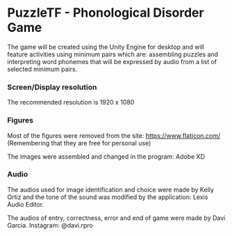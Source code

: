 # PuzzleTF - Phonological Disorder Game

The game will be created using the Unity Engine for desktop and will feature activities using minimum pairs which are: assembling puzzles and interpreting word phonemes that will be expressed by audio from a list of selected minimum pairs.

### Screen/Display resolution

The recommended resolution is 1920 x 1080

### Figures

Most of the figures were removed from the site: https://www.flaticon.com/ (Remembering that they are free for personal use)

The images were assembled and changed in the program: Adobe XD

### Audio

The audios used for image identification and choice were made by Kelly Ortiz and the tone of the sound was modified by the application: Lexis Audio Editor.

The audios of entry, correctness, error and end of game were made by Davi Garcia. Instagram: @davi.rpro



